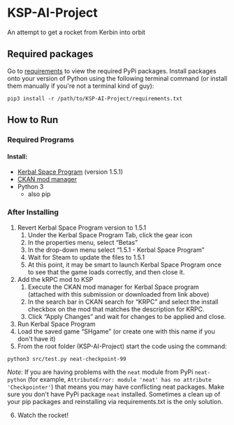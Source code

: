 # KSP-AI-Project
An attempt to get a rocket from Kerbin into orbit

## Required packages

Go to [requirements](requirements.txt) to view the required PyPi packages.
Install packages onto your version of Python using the following terminal command (or install them manually if you're not a terminal kind of guy):
```console
pip3 install -r /path/to/KSP-AI-Project/requirements.txt
```

## How to Run

### Required Programs
#### Install:
* [Kerbal Space Program](https://store.steampowered.com/app/220200/Kerbal_Space_Program/) (version 1.5.1)
* [CKAN mod manager](https://github.com/KSP-CKAN/CKAN/releases/tag/v1.26.6)
* Python 3
    * also pip

### After Installing
1. Revert Kerbal Space Program version to 1.5.1
    1. Under the Kerbal Space Program Tab, click the gear icon
    2. In the properties menu, select “Betas”
    3. In the drop-down menu select “1.5.1 - Kerbal Space Program”
    4. Wait for Steam to update the files to 1.5.1
    5. At this point, it may be smart to launch Kerbal Space Program once to see that the game loads correctly, and then close it. 
2. Add the kRPC mod to KSP
    1. Execute the CKAN mod manager for Kerbal Space program (attached with this submission or downloaded from link above)
    2. In the search bar in CKAN search for “KRPC” and select the install checkbox on the mod that matches the description for KRPC. 
    3. Click “Apply Changes” and wait for changes to be applied and close.
3. Run Kerbal Space Program
4. Load the saved game “SHgame” (or create one with this name if you don't have it)
5. From the root folder (KSP-AI-Project) start the code using the command: 
```console
python3 src/test.py neat-checkpoint-99
```

   *Note:* If you are having problems with the `neat` module from PyPi `neat-python` (for example, `AttributeError: module 'neat' has no attribute 'Checkpointer'`) that means you may have conflicting neat packages. Make sure you don't have PyPi package `neat` installed. Sometimes a clean up of your pip packages and reinstalling via requirements.txt is the only solution.  
  
6. Watch the rocket!
